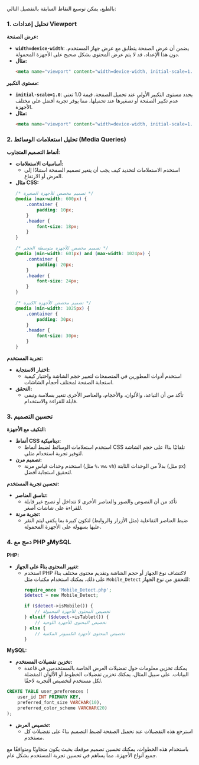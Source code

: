 بالطبع، يمكن توسيع النقاط السابقة بالتفصيل التالي:

### 1. **تحليل إعدادات Viewport**

**عرض الصفحة:**
- **`width=device-width`**: يضمن أن عرض الصفحة يتطابق مع عرض جهاز المستخدم. دون هذا الإعداد، قد لا يتم عرض المحتوى بشكل صحيح على الأجهزة المحمولة.
- **مثال:**
  ```html
  <meta name="viewport" content="width=device-width, initial-scale=1.0">
  ```

**مستوى التكبير:**
- **`initial-scale=1.0`**: يحدد مستوى التكبير الأولي عند تحميل الصفحة. قيمة 1.0 تعني عدم تكبير الصفحة أو تصغيرها عند تحميلها، مما يوفر تجربة أفضل على مختلف الأجهزة.
- **مثال:**
  ```html
  <meta name="viewport" content="width=device-width, initial-scale=1.0">
  ```

### 2. **تحليل استعلامات الوسائط (Media Queries)**

**أنماط التصميم المتجاوب:**
- **أساسيات الاستعلامات:**
  - استخدم الاستعلامات لتحديد كيف يجب أن يتغير تصميم الصفحة استنادًا إلى العرض أو الارتفاع.
- **مثال CSS:**
  ```css
  /* تصميم مخصص للأجهزة الصغيرة */
  @media (max-width: 600px) {
      .container {
          padding: 10px;
      }
      .header {
          font-size: 18px;
      }
  }

  /* تصميم مخصص للأجهزة متوسطة الحجم */
  @media (min-width: 601px) and (max-width: 1024px) {
      .container {
          padding: 20px;
      }
      .header {
          font-size: 24px;
      }
  }

  /* تصميم مخصص للأجهزة الكبيرة */
  @media (min-width: 1025px) {
      .container {
          padding: 30px;
      }
      .header {
          font-size: 30px;
      }
  }
  ```

**تجربة المستخدم:**
- **اختبار الاستجابة:**
  - استخدم أدوات المطورين في المتصفحات لتغيير حجم الشاشة واختبار كيفية استجابة الصفحة لمختلف أحجام الشاشات.
- **التحقق:**
  - تأكد من أن التباعد، والألوان، والأحجام، والعناصر الأخرى تتغير بسلاسة وتبقى قابلة للقراءة والاستخدام.

### 3. **تحسين التصميم**

**التكيف مع الأجهزة:**
- **أنماط CSS ديناميكية:**
  - استخدم استعلامات الوسائط لضبط أنماط CSS تلقائيًا بناءً على حجم الشاشة لتوفير تجربة استخدام مثلى.
- **تصميم مرن:**
  - استخدم وحدات قياس مرنة (مثل `%`، `vw`، `vh`) بدلاً من الوحدات الثابتة (مثل `px`) لتحقيق استجابة أفضل.

**تحسين تجربة المستخدم:**
- **تناسق العناصر:**
  - تأكد من أن النصوص والصور والعناصر الأخرى لا تتداخل أو تصبح غير قابلة للقراءة على شاشات أصغر.
- **تجربة مرنة:**
  - ضبط العناصر التفاعلية (مثل الأزرار والروابط) لتكون كبيرة بما يكفي ليتم النقر عليها بسهولة على الأجهزة المحمولة.

### 4. **دمج مع PHP وMySQL**

**PHP:**
- **تغيير المحتوى بناءً على الجهاز:**
  - استخدم PHP لاكتشاف نوع الجهاز أو حجم الشاشة وتقديم محتوى مختلف بناءً على ذلك. يمكنك استخدام مكتبات مثل `Mobile_Detect` للتحقق من نوع الجهاز:
    ```php
    require_once 'Mobile_Detect.php';
    $detect = new Mobile_Detect;
    
    if ($detect->isMobile()) {
        // تخصيص المحتوى للأجهزة المحمولة
    } elseif ($detect->isTablet()) {
        // تخصيص المحتوى للأجهزة اللوحية
    } else {
        // تخصيص المحتوى لأجهزة الكمبيوتر المكتبية
    }
    ```

**MySQL:**
- **تخزين تفضيلات المستخدم:**
  - يمكنك تخزين معلومات حول تفضيلات العرض الخاصة بالمستخدمين في قاعدة البيانات. على سبيل المثال، يمكنك تخزين تفضيلات الخطوط أو الألوان المفضلة لكل مستخدم لتخصيص التجربة لاحقًا.

```sql
CREATE TABLE user_preferences (
    user_id INT PRIMARY KEY,
    preferred_font_size VARCHAR(10),
    preferred_color_scheme VARCHAR(20)
);
```

- **تخصيص العرض:**
  - استرجع هذه التفضيلات عند تحميل الصفحة لضبط التصميم بناءً على تفضيلات كل مستخدم.

باستخدام هذه الخطوات، يمكنك تحسين تصميم موقعك بحيث يكون متجاوبًا ومتوافقًا مع جميع أنواع الأجهزة، مما يساهم في تحسين تجربة المستخدم بشكل عام.

